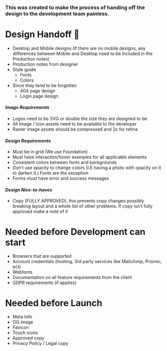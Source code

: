 ### This was created to make the process of handing off the design to the development team painless.

# Design Handoff  🚦
- Desktop and Mobile designs (If there are no mobile designs, any differences between Mobile and Desktop need to be included in the Production notes) 
- Production notes from designer 
- Style guide 
  - Fonts
  - Colors
- Since they tend to be forgotten 
  - 404 page design 
  - Login page design 

#### *Image Requirements* 
- Logos need to be SVG or double the size they are designed to be
- All image / icon assets need to be available to the developer
- Raster image assets should be compressed and 2x for retina

#### *Design Requirements* 
- Must be in grid (We use Foundation) 
- Must have interaction/hover examples for all applicable elements
- Consistent colors between fonts and backgrounds
- Don’t use opacity to change colors (I.E having a photo with opacity on it to darken it.) Fonts are the exception
- Forms must have error and success messages

#### *Design Nice-to-haves* 

- Copy (FULLY APPROVED), this prevents copy changes possibly breaking layout and a whole list of other problems. If copy isn't fully approved make a note of it


# Needed before Development can start
- Browsers that are supported
- Account credentials (hosting, 3rd party services like Mailchimp, Prismic, ect)
- Webfonts
- Documentation on all feature requirements from the client
- GDPR requirements (if applies)

# Needed before Launch 
- Meta Info
- OG image
- Favicon
- Touch icons
- Approved copy
- Privacy Policy / Legal copy
